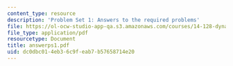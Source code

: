 ```yaml
---
content_type: resource
description: 'Problem Set 1: Answers to the required problems'
file: https://ol-ocw-studio-app-qa.s3.amazonaws.com/courses/14-128-dynamic-optimization-economic-applications-recursive-methods-spring-2003/dc0dbc014eb36c9feab7b57658714e20_answerps1.pdf
file_type: application/pdf
resourcetype: Document
title: answerps1.pdf
uid: dc0dbc01-4eb3-6c9f-eab7-b57658714e20
---
```


